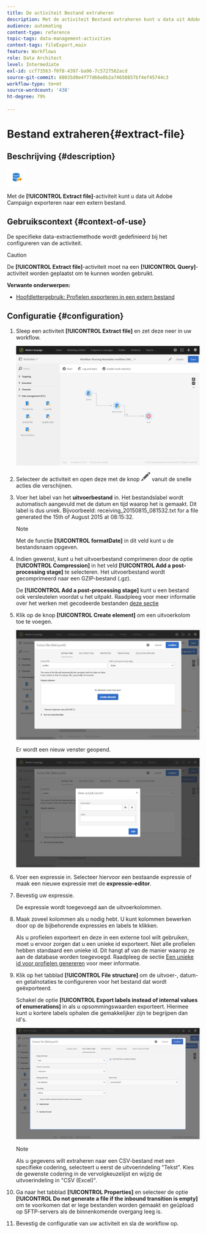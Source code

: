 ```yaml
---
title: De activiteit Bestand extraheren
description: Met de activiteit Bestand extraheren kunt u data uit Adobe Campaign exporteren naar een extern bestand.
audience: automating
content-type: reference
topic-tags: data-management-activities
context-tags: fileExport,main
feature: Workflows
role: Data Architect
level: Intermediate
exl-id: ccf73563-f0f8-4397-ba96-7c5727562acd
source-git-commit: 88035d0e4f77d66e8b2a74650857bf4ef45744c3
workflow-type: tm+mt
source-wordcount: '438'
ht-degree: 79%

---
```


# Bestand extraheren{#extract-file}

## Beschrijving {#description}

![](assets/export.png)

Met de **[!UICONTROL Extract file]**-activiteit kunt u data uit Adobe Campaign exporteren naar een extern bestand.

## Gebruikscontext {#context-of-use}

De specifieke data-extractiemethode wordt gedefinieerd bij het configureren van de activiteit.

>[!CAUTION]
>
>De **[!UICONTROL Extract file]**-activiteit moet na een **[!UICONTROL Query]**-activiteit worden geplaatst om te kunnen worden gebruikt.

**Verwante onderwerpen:**

* [Hoofdlettergebruik: Profielen exporteren in een extern bestand](../../automating/using/exporting-profiles-in-file.md)

## Configuratie {#configuration}

1. Sleep een activiteit **[!UICONTROL Extract file]** en zet deze neer in uw workflow.

   ![](assets/wkf_data_export1.png)

1. Selecteer de activiteit en open deze met de knop ![](assets/edit_darkgrey-24px.png) vanuit de snelle acties die verschijnen.
1. Voer het label van het **uitvoerbestand** in. Het bestandslabel wordt automatisch aangevuld met de datum en tijd waarop het is gemaakt. Dit label is dus uniek. Bijvoorbeeld: receiving_20150815_081532.txt for a file generated the 15th of August 2015 at 08:15:32.

   >[!NOTE]
   >
   >Met de functie **[!UICONTROL formatDate]** in dit veld kunt u de bestandsnaam opgeven.

1. Indien gewenst, kunt u het uitvoerbestand comprimeren door de optie **[!UICONTROL Compression]** in het veld **[!UICONTROL Add a post-processing stage]** te selecteren. Het uitvoerbestand wordt gecomprimeerd naar een GZIP-bestand (.gz).

   De **[!UICONTROL Add a post-processing stage]** kunt u een bestand ook versleutelen voordat u het uitpakt. Raadpleeg voor meer informatie over het werken met gecodeerde bestanden [deze sectie](../../automating/using/managing-encrypted-data.md)

1. Klik op de knop **[!UICONTROL Create element]** om een uitvoerkolom toe te voegen.

   ![](assets/wkf_data_export2.png)

   Er wordt een nieuw venster geopend.

   ![](assets/wkf_data_export3.png)

1. Voer een expressie in. Selecteer hiervoor een bestaande expressie of maak een nieuwe expressie met de **expressie-editor**.
1. Bevestig uw expressie.

   De expressie wordt toegevoegd aan de uitvoerkolommen.

1. Maak zoveel kolommen als u nodig hebt. U kunt kolommen bewerken door op de bijbehorende expressies en labels te klikken.

   Als u profielen exporteert en deze in een externe tool wilt gebruiken, moet u ervoor zorgen dat u een unieke id exporteert. Niet alle profielen hebben standaard een unieke id. Dit hangt af van de manier waarop ze aan de database worden toegevoegd. Raadpleeg de sectie [Een unieke id voor profielen genereren](../../developing/using/configuring-the-resource-s-data-structure.md#generating-a-unique-id-for-profiles-and-custom-resources) voor meer informatie.

1. Klik op het tabblad **[!UICONTROL File structure]** om de uitvoer-, datum- en getalnotaties te configureren voor het bestand dat wordt geëxporteerd.

   Schakel de optie **[!UICONTROL Export labels instead of internal values of enumerations]** in als u opsommingswaarden exporteert. Hiermee kunt u kortere labels ophalen die gemakkelijker zijn te begrijpen dan id&#39;s.

   ![](assets/extract-file-file-structure.png)

   >[!NOTE]
   >
   >Als u gegevens wilt extraheren naar een CSV-bestand met een specifieke codering, selecteert u eerst de uitvoerindeling &quot;Tekst&quot;. Kies de gewenste codering in de vervolgkeuzelijst en wijzig de uitvoerindeling in &quot;CSV (Excel)&quot;.

1. Ga naar het tabblad **[!UICONTROL Properties]** en selecteer de optie **[!UICONTROL Do not generate a file if the inbound transition is empty]** om te voorkomen dat er lege bestanden worden gemaakt en geüpload op SFTP-servers als de binnenkomende overgang leeg is.
1. Bevestig de configuratie van uw activiteit en sla de workflow op.
